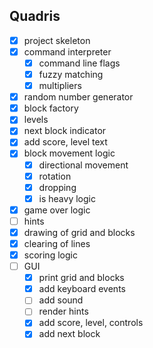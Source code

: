 ## Quadris

- [x] project skeleton
- [x] command interpreter
    - [x] command line flags
    - [x] fuzzy matching
    - [x] multipliers
- [x] random number generator
- [x] block factory
- [x] levels
- [x] next block indicator
- [x] add score, level text
- [x] block movement logic
    - [x] directional movement
    - [x] rotation
    - [x] dropping
    - [x] is heavy logic
- [x] game over logic
- [ ] hints
- [x] drawing of grid and blocks
- [x] clearing of lines
- [x] scoring logic
- [ ] GUI
    - [x] print grid and blocks
    - [x] add keyboard events
    - [ ] add sound
    - [ ] render hints
    - [x] add score, level, controls
    - [x] add next block
